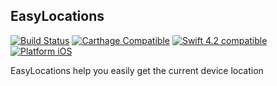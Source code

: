 ## EasyLocations
[![Build Status](https://travis-ci.org/orungrau/EasyLocations.svg?branch=master)](https://travis-ci.org/orungrau/EasyLocations)
[![Carthage Compatible](https://img.shields.io/badge/Carthage-compatible-4BC51D.svg?style=flat)](https://github.com/Carthage/Carthage)
[![Swift 4.2 compatible](https://img.shields.io/badge/swift4-compatible-4BC51D.svg?style=flat)](https://developer.apple.com/swift)
[![Platform iOS](https://img.shields.io/badge/platform-iOS-blue.svg?style=flat)]()

EasyLocations help you easily get the current device location
